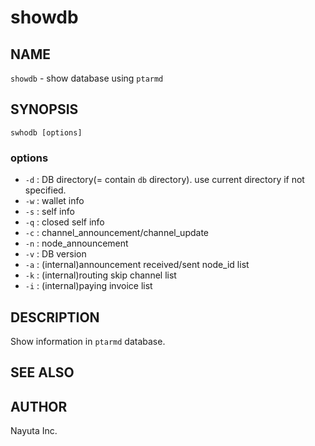 # showdb

## NAME

`showdb` - show database using `ptarmd`

## SYNOPSIS

    swhodb [options]

### options

* `-d` : DB directory(= contain `db` directory). use current directory if not specified.
* `-w` : wallet info
* `-s` : self info
* `-q` : closed self info
* `-c` : channel_announcement/channel_update
* `-n` : node_announcement
* `-v` : DB version
* `-a` : (internal)announcement received/sent node_id list
* `-k` : (internal)routing skip channel list
* `-i` : (internal)paying invoice list

## DESCRIPTION

Show information in `ptarmd` database.

## SEE ALSO

## AUTHOR

Nayuta Inc.
